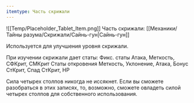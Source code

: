 ```yaml
---
itemtype: Часть скрижали
---
```

![[Temp/Placeholder_Tablet_Item.png]]
Часть скрижали: [[Механики/Тайны разума/Скрижали/Сайнь-гун|Сайнь-гун]]

Используется для улучшения уровня скрижали.

При изучении скрижали дает статы:
Фикс. статы Атака, Меткость, СФКрит, СМКрит
Статы откровения Меткость, Уклонение, Атака, Бонус СтКрит, Спад СтКрит, HP

Сила четырех столпов никогда не иссякнет. Если вы сможете разобраться в этих записях, то, возможно, сможете овладеть силой четырех столпов для собственного использования.
